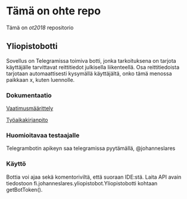 # Tämä on ohte repo

Tämä on  *ot2018* repositorio

## Yliopistobotti
Sovellus on Telegramissa toimiva botti, jonka tarkoituksena on tarjota käyttäjälle tarvittavat reittitiedot julkisella liikenteellä.
Osa reittitiedoista tarjotaan automaattisesti kysymällä käyttäjältä, onko tämä menossa paikkaan x, kuten luennolle.

### Dokumentaatio
[Vaatimusmäärittely](https://github.com/JohannesLares/ohte/blob/master/dokumentointi/vaatimusm%C3%A4%C3%A4rittely.md)

[Työaikakirjanpito](https://github.com/JohannesLares/ohte/blob/master/dokumentointi/vaatimusm%C3%A4%C3%A4rittely.md)

### Huomioitavaa testaajalle
Telegrambotin apikeyn saa telegramissa pyytämällä, @johanneslares

### Käyttö
Bottia voi ajaa sekä komentoriviltä, että suoraan IDE:stä. Laita API avain tiedostoon fi.johanneslares.yliopistobot.Yliopistobotti kohtaan getBotToken().
